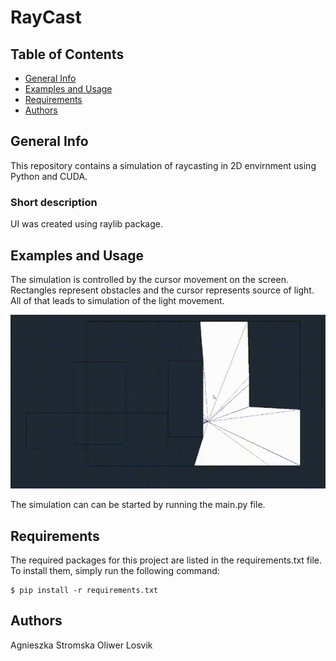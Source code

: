 # RayCast

## Table of Contents
* [General Info](#general-info)
* [Examples and Usage](#examples-and-usage)
* [Requirements](#requirements)
* [Authors](#authors)


## General Info
This repository contains a simulation of raycasting in 2D envirnment using Python and CUDA.


### Short description


UI was created using raylib package. 


## Examples and Usage
The simulation is controlled by the cursor movement on the screen. Rectangles represent obstacles and the cursor represents source of light. 
All of that leads to simulation of the light movement.


![](https://github.com/StainedMentor/RayCast/blob/main/anim.gif)

The simulation can can be started by running the main.py file.

## Requirements
The required packages for this project are listed in the requirements.txt file. To install them, simply run the following command:
```
$ pip install -r requirements.txt
```

## Authors
Agnieszka Stromska 
Oliwer Losvik 



